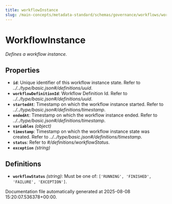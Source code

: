 ```yaml
---
title: workflowInstance
slug: /main-concepts/metadata-standard/schemas/governance/workflows/workflowinstance
---
```


# WorkflowInstance

*Defines a workflow instance.*

## Properties

- **`id`**: Unique identifier of this workflow instance state. Refer to *../../type/basic.json#/definitions/uuid*.
- **`workflowDefinitionId`**: Workflow Definition Id. Refer to *../../type/basic.json#/definitions/uuid*.
- **`startedAt`**: Timestamp on which the workflow instance started. Refer to *../../type/basic.json#/definitions/timestamp*.
- **`endedAt`**: Timestamp on which the workflow instance ended. Refer to *../../type/basic.json#/definitions/timestamp*.
- **`variables`** *(object)*
- **`timestamp`**: Timestamp on which the workflow instance state was created. Refer to *../../type/basic.json#/definitions/timestamp*.
- **`status`**: Refer to *#/definitions/workflowStatus*.
- **`exception`** *(string)*
## Definitions

- **`workflowStatus`** *(string)*: Must be one of: `['RUNNING', 'FINISHED', 'FAILURE', 'EXCEPTION']`.


Documentation file automatically generated at 2025-08-08 15:20:07.536378+00:00.

